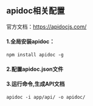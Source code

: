 <!--
 * @Author: Zheng Li
 * @Date: 2021-07-20 09:49:24
 * @LastEditTime: 2021-07-20 14:20:17
 * @LastEditors: Please set LastEditors
 * @Description: In User Settings Edit
 * @FilePath: \onmyway-node\README.md
-->

## apidoc相关配置
官方文档：https://apidocjs.com/
#### 1.全局安装apidoc：
`npm install apidoc -g`
#### 2.配置apidoc.json文件
#### 3.运行命令,生成API文档
`apidoc -i app/api/ -o apidoc/`





